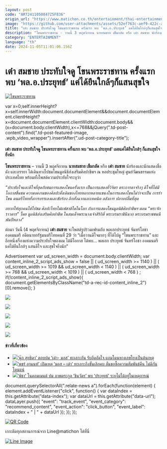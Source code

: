 ```yaml
---
layout: post
code: "ART2411050847Z5F836"
origin_url: "https://www.matichon.co.th/entertainment/thai-entertainment/news_4882412"
image: "https://github.com/user-attachments/assets/52ef763c-aef9-422c-a10e-deb4bdaaa8eb"
title: "เต๋า สมชาย ประทับใจดู โขนพระราชทาน ครั้งแรก พบ ‘พล.อ.ประยุทธ์’ แค่ได้ยืนใกล้ๆก็แสนสุขใจ"
description: "โขนพระราชทาน - วานนี้ 3 พฤศจิกายน นายสมชาย เข็มกลัด หรือ เต๋า สมชาย นักร้องและนักแสดงชื่อดัง และภรรยา ได้เดินทางไปชมโขนมูลนิธิส่งเสริมศิลปาชีพฯ ณ หอประชุมใหญ่"
category: "ENTERTAINMENT"
language: "th"
date: 2024-11-05T11:01:06.156Z
---
```


# เต๋า สมชาย ประทับใจดู โขนพระราชทาน ครั้งแรก พบ ‘พล.อ.ประยุทธ์’ แค่ได้ยืนใกล้ๆก็แสนสุขใจ

[![](https://www.matichon.co.th/wp-content/uploads/2024/11/เต๋า584751.jpg "โขนพระราชทาน")](https://www.matichon.co.th/wp-content/uploads/2024/11/เต๋า584751.jpg)

var x=0;self.innerHeight?x=self.innerWidth:document.documentElement&&document.documentElement.clientHeight?x=document.documentElement.clientWidth:document.body&&(x=document.body.clientWidth),x<=768&&jQuery(".td-post-content").find(".td-post-featured-image, .wpb\_video\_wrapper").insertAfter(".ud-post-category-title");

#### **เต๋า สมชาย ประทับใจดู โขนพระราชทาน ครั้งแรก พบ ‘พล.อ.ประยุทธ์’ เผยแค่ได้ยืนใกล้ๆ ก็แสนสุขใจยิ่งนัก**

**โขนพระราชทาน** – วานนี้ 3 พฤศจิกายน **นายสมชาย เข็มกลัด** หรือ **เต๋า สมชาย** นักร้องและนักแสดงชื่อดัง และภรรยา ได้เดินทางไปชมโขนมูลนิธิส่งเสริมศิลปาชีพฯ ณ หอประชุมใหญ่ ศูนย์วัฒนธรรมแห่งประเทศไทย พร้อมทั้งโพสต์ความประทับใจระบุว่า

_“ประทับใจและดีใจที่สุดกับชมการแสดงโขนครั้งแรก เป็นการแสดงที่วิจิตร ตระการตาจริงๆ ดีใจที่ได้มีโอกาสชื่นชม ความงดงามของศิลปะดั้งเดิมของไทยหลากหลายแขนงในการแสดงโขนไม่ว่าจะเป็น การรำโขน ดนตรีไทยทั้งการบรรเลงและขับร้อง อึกทั้งฉากและเทคนิค อลังการ ปลาบปลื้มที่สุด_

_อยากให้ทุกคนได้ไปชม ศิลปะไทยไม่แพ้ชาติใดในโลก กับการแสดงโขนมูลนิธิศิลปาชีพฯ ตอน “พระจักราวตาร” โดย มูลนิธิส่งเสริมศิลปาชีพ ในสมเด็จพระนางเจ้าสิริกิติ์ พระบรมราชินีนาถ พระบรมราชชนนีพันปีหลวง”_

ต่อมา วันนี้ (4 พฤศจิกายน) **เต๋า สมชาย** จะโพสต์รูปร่วมเฟรมกับ พลเอกประยุทธ์ จันทร์โอชา องคมนตรี อดีตนายกรัฐมนตรีไทยคนที่ 29 ว่า “เมื่อวานดีใจมากๆ ที่ได้ไปดู “โขนพระราชทาน” และอีกหนึ่งเรื่องแห่งความประทับใจของผม ได้มีโอกาส ได้พบ… พลเอก ประยุทธ์ จันทร์โอชา องคมนตรี แค่ได้ยืนใกล้ๆ แสนดีใจ และสุขใจยิ่งนัก”

Advertisement var ud\_screen\_width = document.body.clientWidth; var content\_inline\_2\_script\_ads\_show = false || ( ud\_screen\_width >= 1140 ) || ( ud\_screen\_width >= 1019 && ud\_screen\_width < 1140 ) || ( ud\_screen\_width >= 768 && ud\_screen\_width < 1019 ) || ( ud\_screen\_width < 768 ) ; if(!content\_inline\_2\_script\_ads\_show){ document.getElementsByClassName("td-a-rec-id-content\_inline\_2")\[0\].remove(); }

![](https://www.matichon.co.th/wp-content/uploads/2024/11/SaveClip.App_465738043_18460325113013434_1259555510314167288_n-1024x920.jpg)

![](https://www.matichon.co.th/wp-content/uploads/2024/11/1730730054774เบลอ-1024x738.jpg)

![](https://www.matichon.co.th/wp-content/uploads/2024/11/SaveClip.App_465772929_855591676735750_2418040759756075203_n-820x1024.jpg)

![](https://www.matichon.co.th/wp-content/uploads/2024/11/SaveClip.App_465823337_18460325086013434_8458754320869516553_n-1024x916.jpg)

![](https://www.matichon.co.th/wp-content/uploads/2024/11/SaveClip.App_465292351_18460325095013434_3399996091736317199_n.jpg)

#### ข่าวที่เกี่ยวข้อง

*   [![](https://www.matichon.co.th/wp-content/uploads/2024/10/FC8E4222-46E9-4328-BEF8-4A9FC8F5EA32.jpeg)‘นุ๊ก สุทธิดา’ ตอบปม ‘เต๋า- มอส’ ทะเลาะกัน รับอึดอัดใจ แถมโดนหางเลขโยงเป็นต้นเหตุ](https://www.matichon.co.th/entertainment/news_4874063)
*   [![](https://www.matichon.co.th/wp-content/uploads/2024/08/dkd20-wed.jpg)‘พชร์ อานนท์’ เปิดเหตุ ‘มอส – เต๋า’ ทะเลาะถึงขั้นเลิกคบ ลั่นขอซื้อความสัมพันธ์คืน ไม่ดีกันโดนแน่](https://www.matichon.co.th/entertainment/news_4766229)
*   [![](https://www.matichon.co.th/wp-content/uploads/2024/08/pi728-2.jpg)‘พิธา’ โนคอมเมนต์ ปม ภาพตระกูล ‘ชินวัตร’ พบ ‘ประยุทธ์’ ระบุไม่ได้อยู่ในเหตุการณ์](https://www.matichon.co.th/politics/news_4722534)

document.querySelectorAll(".relate-news a").forEach(function(element) { element.addEventListener("click", function() { var dataIndex = this.getAttribute("data-index"); var dataUrl = this.getAttribute("data-url"); dataLayer.push({ "event": "track\_event", "event\_category": "recommend\_content", "event\_action": "click\_button", "event\_label": dataIndex + " | " + dataUrl }); }); });

[![QR Code](https://www.matichon.co.th/wp-content/uploads/2023/07/wob1371z.jpg)](https://lin.ee/ht0nDxX)

เกาะติดทุกสถานการณ์จาก Line@matichon ได้ที่นี่

[![Line Image](https://www.matichon.co.th/wp-content/uploads/2023/07/th.png)](https://lin.ee/ht0nDxX)